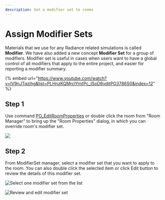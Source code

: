 ```yaml
---
description: Set a modifier set to rooms
---
```


# Assign Modifier Sets

Materials that we use for any Radiance related simulations is called **Modifier**. We have also added a new concept **Modifier Set** for a group of modifiers. Modifier set is useful in cases when users want to have a global control of all modifiers that apply to the entire project, and easier for reporting a modifier summary.

{% embed url="https://www.youtube.com/watch?v=lV9nJTqzjhg&list=PLHnzKQMrclYmtPc_ISoD6vdjtPG3786S0&index=12" %}

## Step 1

Use command [PO\_EditRoomProperties](../pollination-commands/po\_editroomproperties.md) or double click the room from "Room Manager" to bring up the "Room Properties" dialog, in which you can override room's modifier set.

![](<../../.gitbook/assets/image (90).png>)

## Step 2

From ModifierSet manager, select a modifier set that you want to apply to the room. You can also double click the selected item or click Edit button to review the details of this modifier set.

![Select one modifier set from the list](<../../.gitbook/assets/image (85).png>)

![Review and edit modifier set](<../../.gitbook/assets/image (94).png>)
